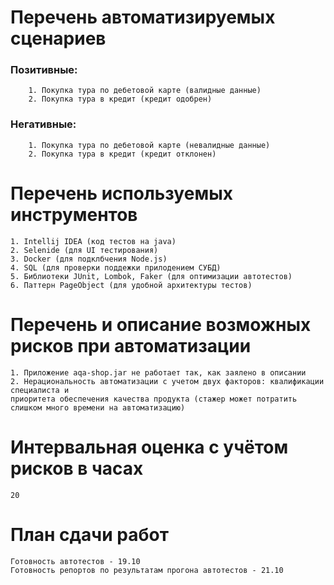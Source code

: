 # Перечень автоматизируемых сценариев #
### Позитивные: ###
        1. Покупка тура по дебетовой карте (валидные данные)
        2. Покупка тура в кредит (кредит одобрен)
### Негативные: ###
        1. Покупка тура по дебетовой карте (невалидные данные)
        2. Покупка тура в кредит (кредит отклонен)

# Перечень используемых инструментов #
    1. Intellij IDEA (код тестов на java)
    2. Selenide (для UI тестирования)
    3. Docker (для подклбчения Node.js)
    4. SQL (для проверки поддежки прилодением СУБД)
    5. Библиотеки JUnit, Lombok, Faker (для оптимизации автотестов)
    6. Паттерн PageObject (для удобной архитектуры тестов)

# Перечень и описание возможных рисков при автоматизации #
    1. Приложение aqa-shop.jar не работает так, как заялено в описании
    2. Нерациональность автоматизации с учетом двух факторов: квалификации специалиста и 
    приоритета обеспечения качества продукта (стажер может потратить слишком много времени на автоматизацию)

# Интервальная оценка с учётом рисков в часах #
    20

# План сдачи работ #
    Готовность автотестов - 19.10
    Готовность репортов по результатам прогона автотестов - 21.10

